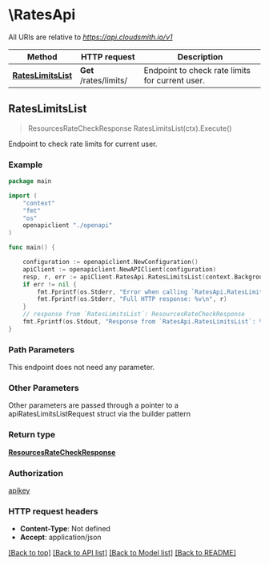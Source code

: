 # \RatesApi

All URIs are relative to *https://api.cloudsmith.io/v1*

Method | HTTP request | Description
------------- | ------------- | -------------
[**RatesLimitsList**](RatesApi.md#RatesLimitsList) | **Get** /rates/limits/ | Endpoint to check rate limits for current user.



## RatesLimitsList

> ResourcesRateCheckResponse RatesLimitsList(ctx).Execute()

Endpoint to check rate limits for current user.



### Example

```go
package main

import (
    "context"
    "fmt"
    "os"
    openapiclient "./openapi"
)

func main() {

    configuration := openapiclient.NewConfiguration()
    apiClient := openapiclient.NewAPIClient(configuration)
    resp, r, err := apiClient.RatesApi.RatesLimitsList(context.Background()).Execute()
    if err != nil {
        fmt.Fprintf(os.Stderr, "Error when calling `RatesApi.RatesLimitsList``: %v\n", err)
        fmt.Fprintf(os.Stderr, "Full HTTP response: %v\n", r)
    }
    // response from `RatesLimitsList`: ResourcesRateCheckResponse
    fmt.Fprintf(os.Stdout, "Response from `RatesApi.RatesLimitsList`: %v\n", resp)
}
```

### Path Parameters

This endpoint does not need any parameter.

### Other Parameters

Other parameters are passed through a pointer to a apiRatesLimitsListRequest struct via the builder pattern


### Return type

[**ResourcesRateCheckResponse**](ResourcesRateCheckResponse.md)

### Authorization

[apikey](../README.md#apikey)

### HTTP request headers

- **Content-Type**: Not defined
- **Accept**: application/json

[[Back to top]](#) [[Back to API list]](../README.md#documentation-for-api-endpoints)
[[Back to Model list]](../README.md#documentation-for-models)
[[Back to README]](../README.md)

